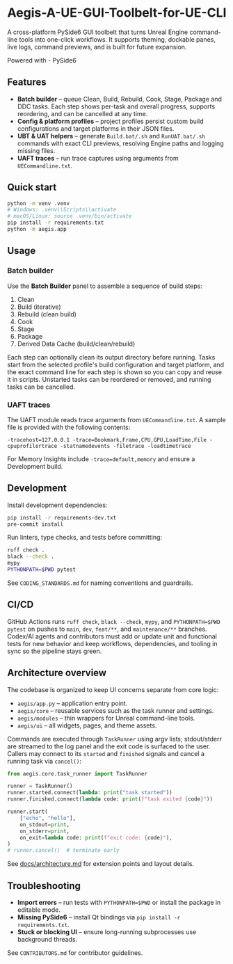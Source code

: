 # Aegis-A-UE-GUI-Toolbelt-for-UE-CLI

A cross-platform PySide6 GUI toolbelt that turns Unreal Engine command-line tools into one-click workflows. It supports theming,
dockable panes, live logs, command previews, and is built for future expansion.

Powered with - PySide6

## Features

- **Batch builder** – queue Clean, Build, Rebuild, Cook, Stage, Package and DDC tasks. Each step shows per-task and overall progress,
  supports reordering, and can be cancelled at any time.
- **Config & platform profiles** – project profiles persist custom build configurations and target platforms in their JSON files.
- **UBT & UAT helpers** – generate `Build.bat/.sh` and `RunUAT.bat/.sh` commands with exact CLI previews, resolving Engine paths and
  logging missing files.
- **UAFT traces** – run trace captures using arguments from `UECommandline.txt`.

## Quick start

```bash
python -m venv .venv
# Windows: .venv\\Scripts\\activate
# macOS/Linux: source .venv/bin/activate
pip install -r requirements.txt
python -m aegis.app
```

## Usage

### Batch builder

Use the **Batch Builder** panel to assemble a sequence of build steps:

1. Clean
2. Build (iterative)
3. Rebuild (clean build)
4. Cook
5. Stage
6. Package
7. Derived Data Cache (build/clean/rebuild)

Each step can optionally clean its output directory before running. Tasks start from the selected profile's
build configuration and target platform, and the exact command line for each step is shown so you can copy
and reuse it in scripts. Unstarted tasks can be reordered or removed, and running tasks can be cancelled.

### UAFT traces

The UAFT module reads trace arguments from `UECommandline.txt`. A sample file is provided with the following contents:

```
-tracehost=127.0.0.1 -trace=Bookmark,Frame,CPU,GPU,LoadTime,File -cpuprofilertrace -statnamedevents -filetrace -loadtimetrace
```

For Memory Insights include `-trace=default,memory` and ensure a Development build.

## Development

Install development dependencies:

```bash
pip install -r requirements-dev.txt
pre-commit install
```

Run linters, type checks, and tests before committing:

```bash
ruff check .
black --check .
mypy
PYTHONPATH=$PWD pytest
```

See `CODING_STANDARDS.md` for naming conventions and guardrails.

## CI/CD

GitHub Actions runs `ruff check`, `black --check`, `mypy`, and `PYTHONPATH=$PWD pytest` on pushes to `main`, `dev`, `feat/**`, and `maintenance/**` branches. Codex/AI agents and contributors must add or update unit and functional tests for new behavior and keep workflows, dependencies, and tooling in sync so the pipeline stays green.

## Architecture overview

The codebase is organized to keep UI concerns separate from core logic:

- `aegis/app.py` – application entry point.
- `aegis/core` – reusable services such as the task runner and settings.
- `aegis/modules` – thin wrappers for Unreal command-line tools.
- `aegis/ui` – all widgets, pages, and theme assets.

Commands are executed through `TaskRunner` using argv lists; stdout/stderr are streamed to the log panel and the exit code is surfaced to the user. Callers may connect to its `started` and `finished` signals and cancel a running task via `cancel()`:

```python
from aegis.core.task_runner import TaskRunner

runner = TaskRunner()
runner.started.connect(lambda: print("task started"))
runner.finished.connect(lambda code: print(f"task exited {code}"))

runner.start(
    ["echo", "hello"],
    on_stdout=print,
    on_stderr=print,
    on_exit=lambda code: print(f"exit code: {code}"),
)
# runner.cancel()  # terminate early
```

See [docs/architecture.md](docs/architecture.md) for extension points and layout details.

## Troubleshooting

- **Import errors** – run tests with `PYTHONPATH=$PWD` or install the package in editable mode.
- **Missing PySide6** – install Qt bindings via `pip install -r requirements.txt`.
- **Stuck or blocking UI** – ensure long-running subprocesses use background threads.

See `CONTRIBUTORS.md` for contributor guidelines.

